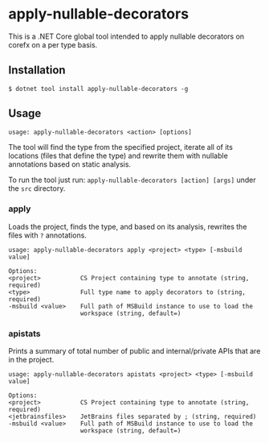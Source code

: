 # apply-nullable-decorators

This is a .NET Core global tool intended to apply nullable decorators on corefx
on a per type basis.

## Installation

    $ dotnet tool install apply-nullable-decorators -g

## Usage

    usage: apply-nullable-decorators <action> [options]

The tool will find the type from the specified project, iterate all of its
locations (files that define the type) and rewrite them with nullable
annotations based on static analysis.

To run the tool just run: `apply-nullable-decorators [action] [args]` under the
`src` directory.

### apply

Loads the project, finds the type, and based on its analysis, rewrites the files
with `?` annotations.

    usage: apply-nullable-decorators apply <project> <type> [-msbuild value]

    Options:
    <project>           CS Project containing type to annotate (string, required)
    <type>              Full type name to apply decorators to (string, required)
    -msbuild <value>    Full path of MSBuild instance to use to load the
                        workspace (string, default=)

### apistats

Prints a summary of total number of public and internal/private APIs that are in the project.

    usage: apply-nullable-decorators apistats <project> <type> [-msbuild value]

    Options:
    <project>           CS Project containing type to annotate (string, required)
    <jetbrainsfiles>    JetBrains files separated by ; (string, required)
    -msbuild <value>    Full path of MSBuild instance to use to load the
                        workspace (string, default=)

